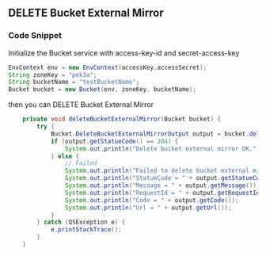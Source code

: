 ## DELETE Bucket External Mirror

### Code Snippet

Initialize the Bucket service with access-key-id and secret-access-key

```java
EnvContext env = new EnvContext(accessKey,accessSecret);
String zoneKey = "pek3a";
String bucketName = "testBucketName";
Bucket bucket = new Bucket(env, zoneKey, bucketName);

```

then you can DELETE Bucket External Mirror

```java
    private void deleteBucketExternalMirror(Bucket bucket) {
        try {
            Bucket.DeleteBucketExternalMirrorOutput output = bucket.deleteExternalMirror();
            if (output.getStatueCode() == 204) {
                System.out.println("Delete bucket external mirror OK.");
            } else {
                // Failed
                System.out.println("Failed to delete bucket external mirror.");
                System.out.println("StatueCode = " + output.getStatueCode());
                System.out.println("Message = " + output.getMessage());
                System.out.println("RequestId = " + output.getRequestId());
                System.out.println("Code = " + output.getCode());
                System.out.println("Url = " + output.getUrl());
            }
        } catch (QSException e) {
            e.printStackTrace();
        }
    }
```
